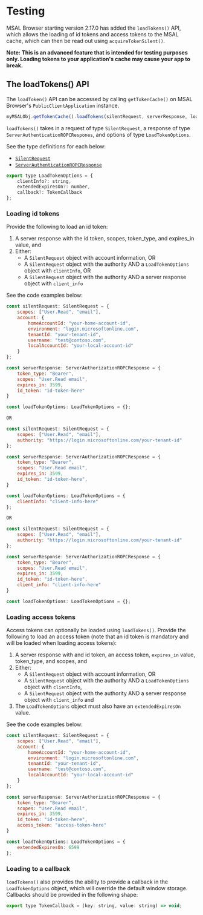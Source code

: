 # Testing

MSAL Browser starting version 2.17.0 has added the `loadTokens()` API, which allows the loading of id tokens and access tokens to the MSAL cache, which can then be read out using `acquireTokenSilent()`. 

**Note: This is an advanced feature that is intended for testing purposes only. Loading tokens to your application's cache may cause your app to break.**

## The loadTokens() API

The `loadToken()` API can be accessed by calling `getTokenCache()` on MSAL Browser's `PublicClientApplication` instance. 

```js
myMSALObj.getTokenCache().loadTokens(silentRequest, serverResponse, loadTokenOptions);
```

`loadTokens()` takes in a request of type `SilentRequest`, a response of type `ServerAuthenticationROPCRespones`, and options of type `LoadTokenOptions`.

See the type definitions for each below:

- [`SilentRequest`](https://azuread.github.io/microsoft-authentication-library-for-js/ref/modules/_azure_msal_browser.html#silentrequest)
- [`ServerAuthenticationROPCResponse`](https://azuread.github.io/microsoft-authentication-library-for-js/ref/modules/_azure_msal_common.html#serverauthorizationropcresponse)

```js
export type LoadTokenOptions = {
    clientInfo?: string,
    extendedExpiresOn?: number,
    callback?: TokenCallback
};
```

### Loading id tokens

Provide the following to load an id token:

1. A server response with the id token, scopes, token_type, and expires_in value, and
1. Either:
    - A `SilentRequest` object with account information, OR
    - A `SilentRequest` object with the authority AND a `LoadTokenOptions` object with `clientInfo`, OR
    - A `SilentRequest` object with the authority AND a server response object with `client_info`

See the code examples below:

```js
const silentRequest: SilentRequest = {
    scopes: ["User.Read", "email"],
    account: {
        homeAccountId: "your-home-account-id",
        environment: "login.microsoftonline.com",
        tenantId: "your-tenant-id",
        username: "test@contoso.com",
        localAccountId: "your-local-account-id"
    }
};

const serverResponse: ServerAuthorizationROPCResponse = {
    token_type: "Bearer",
    scopes: "User.Read email",
    expires_in: 3599,
    id_token: "id-token-here"
}

const loadTokenOptions: LoadTokenOptions = {};

OR

const silentRequest: SilentRequest = {
    scopes: ["User.Read", "email"],
    authority: "https://login.microsoftonline.com/your-tenant-id"
};

const serverResponse: ServerAuthorizationROPCResponse = {
    token_type: "Bearer",
    scopes: "User.Read email",
    expires_in: 3599,
    id_token: "id-token-here",
}

const loadTokenOptions: LoadTokenOptions = {
    clientInfo: "client-info-here"
};

OR

const silentRequest: SilentRequest = {
    scopes: ["User.Read", "email"],
    authority: "https://login.microsoftonline.com/your-tenant-id"
};

const serverResponse: ServerAuthorizationROPCResponse = {
    token_type: "Bearer",
    scopes: "User.Read email",
    expires_in: 3599,
    id_token: "id-token-here",
    client_info: "client-info-here"
}

const loadTokenOptions: LoadTokenOptions = {};
```

### Loading access tokens

Access tokens can optionally be loaded using `loadTokens()`. Provide the following to load an access token (note that an id token is mandatory and will be loaded when loading access tokens):

1. A server response with and id token, an access token, `expires_in` value, token_type, and scopes, and
1. Either:
    - A `SilentRequest` object with account information, OR
    - A `SilentRequest` object with the authority AND a `LoadTokenOptions` object with `clientInfo`, 
    - A `SilentRequest` object with the authority AND a server response object with `client_info`
    and
1. The `LoadTokenOptions` object must also have an `extendedExpiresOn` value.

See the code examples below:
```js
const silentRequest: SilentRequest = {
    scopes: ["User.Read", "email"],
    account: {
        homeAccountId: "your-home-account-id",
        environment: "login.microsoftonline.com",
        tenantId: "your-tenant-id",
        username: "test@contoso.com",
        localAccountId: "your-local-account-id"
    }
};

const serverResponse: ServerAuthorizationROPCResponse = {
    token_type: "Bearer",
    scopes: "User.Read email",
    expires_in: 3599,
    id_token: "id-token-here",
    access_token: "access-token-here"
}

const loadTokenOptions: LoadTokenOptions = {
    extendedExpiresOn: 6599
};
```

### Loading to a callback

`loadTokens()` also provides the ability to provide a callback in the `LoadTokenOptions` object, which will override the default window storage. Callbacks should be provided in the following shape:

```js
export type TokenCallback = (key: string, value: string) => void;
```
